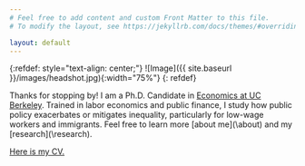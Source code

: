 ```yaml
---
# Feel free to add content and custom Front Matter to this file.
# To modify the layout, see https://jekyllrb.com/docs/themes/#overriding-theme-defaults

layout: default
---
```


{:refdef: style="text-align: center;"}
![Image]({{ site.baseurl }}/images/headshot.jpg){:width="75%"}
{: refdef}

Thanks for stopping by! I am a Ph.D. Candidate in [Economics at UC Berkeley](https://www.econ.berkeley.edu/). Trained in labor economics and public finance, I study how public policy exacerbates or mitigates inequality, particularly for low-wage workers and immigrants. Feel free to learn more [about me](\about\) and my [research](\research\). 


[Here is my CV.](cv_hernandez.pdf)